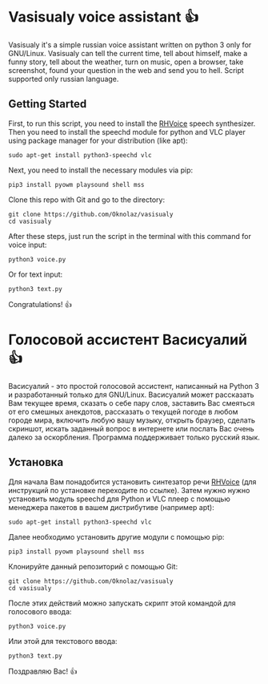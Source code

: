 # Vasisualy voice assistant :+1:
Vasisualy it's a simple russian voice assistant written on python 3 only for GNU/Linux. 
Vasisualy can tell the current time, tell about himself, make a funny story, tell about the weather, turn on music, open a browser, take screenshot, found your question in the web and send you to hell. Script supported only russian language.
## Getting Started
First, to run this script, you need to install the [RHVoice](https://github.com/Olga-Yakovleva/RHVoice/) speech synthesizer. Then you need to install the speechd module for python and VLC player using package manager for your distribution (like apt):
```
sudo apt-get install python3-speechd vlc
```
Next, you need to install the necessary modules via pip:
```
pip3 install pyowm playsound shell mss
```
Clone this repo with Git and go to the directory:
```
git clone https://github.com/Oknolaz/vasisualy
cd vasisualy
```
After these steps, just run the script in the terminal with this command for voice input:
```
python3 voice.py
```
Or for text input:
```
python3 text.py
```
Congratulations! :+1:

# Голосовой ассистент Васисуалий :+1:
Васисуалий - это простой голосовой ассистент, написанный на Python 3 и разработанный только для GNU/Linux.
Васисуалий может рассказать Вам текущее время, сказать о себе пару слов, заставить Вас смеяться от его смешных анекдотов, рассказать о текущей погоде в любом городе мира, включить любую вашу музыку, открыть браузер, сделать скриншот, искать заданный вопрос в интернете или послать Вас очень далеко за оскорбления. Программа поддерживает только русский язык.
## Установка
Для начала Вам понадобится установить синтезатор речи [RHVoice](https://github.com/Olga-Yakovleva/RHVoice/) (для инструкций по установке переходите по ссылке). Затем нужно нужно установить модуль speechd для Python и VLC плеер с помощью менеджера пакетов в вашем дистрибутиве (например apt):
```
sudo apt-get install python3-speechd vlc
```
Далее необходимо установить другие модули с помощью pip:
```
pip3 install pyowm playsound shell mss
```
Клонируйте данный репозиторий с помощью Git:
```
git clone https://github.com/Oknolaz/vasisualy
cd vasisualy
```
После этих действий можно запускать скрипт этой командой для голосового ввода:
```
python3 voice.py
```
Или этой для текстового ввода:
```
python3 text.py
```
Поздравляю Вас! :+1:
